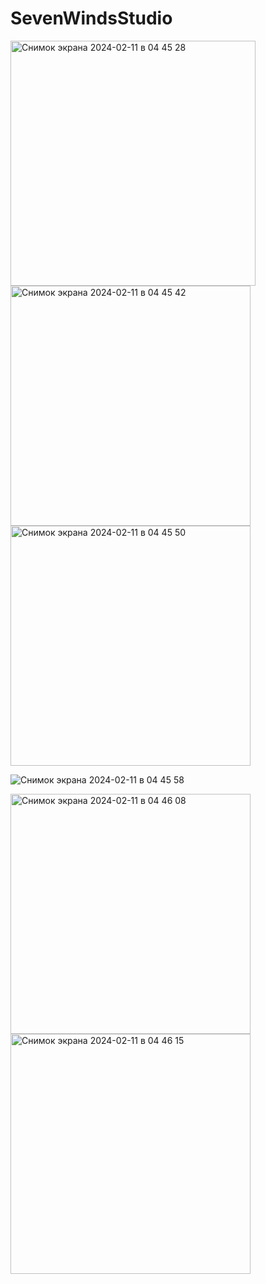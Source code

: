# SevenWindsStudio

<img width="392" alt="Снимок экрана 2024-02-11 в 04 45 28" src="https://github.com/NikolayGrinko/SevenWindsStudio/assets/112849355/7ac5c1a4-29af-49b0-8755-775ac431f01e">


<img width="384" alt="Снимок экрана 2024-02-11 в 04 45 42" src="https://github.com/NikolayGrinko/SevenWindsStudio/assets/112849355/a950d77e-90bd-4bbd-badb-630ab3003b07">


<img width="384" alt="Снимок экрана 2024-02-11 в 04 45 50" src="https://github.com/NikolayGrinko/SevenWindsStudio/assets/112849355/e84ccda2-e408-4a47-844d-14d1b03b7525">



![Снимок экрана 2024-02-11 в 04 45 58](https://github.com/NikolayGrinko/SevenWindsStudio/assets/112849355/54448c98-0226-4625-8a9f-77be251c93f5)



<img width="384" alt="Снимок экрана 2024-02-11 в 04 46 08" src="https://github.com/NikolayGrinko/SevenWindsStudio/assets/112849355/1014a1b9-2480-474e-9c77-3bb5a59f9182">



<img width="384" alt="Снимок экрана 2024-02-11 в 04 46 15" src="https://github.com/NikolayGrinko/SevenWindsStudio/assets/112849355/3f23c97d-f330-4709-b713-a4093d6d59ca">
